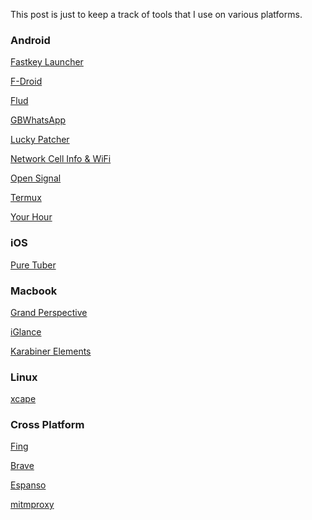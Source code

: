 <!--
.. title: Tools That I Use Regularly
.. slug: tools
.. date: 2022-09-15 10:34:38 UTC+05:30
.. tags: tech
.. category: tech
.. link:
.. description: Recommended tools for android, ios, linux, mac.
.. type: text
-->

This post is just to keep a track of tools that I use on various platforms.


### Android


[Fastkey Launcher](https://m.apkpure.com/fastkey-launcher/io.fastkey.launcher)

[F-Droid](https://f-droid.org)

[Flud](https://play.google.com/store/apps/details?id=com.delphicoder.flud)

[GBWhatsApp](https://alexmods.com/wamods-en/)

[Lucky Patcher](https://www.luckypatchers.com)

[Network Cell Info & WiFi](https://play.google.com/store/apps/details?id=com.wilysis.cellinfo)

[Open Signal](https://play.google.com/store/apps/details?id=com.staircase3.opensignal)

[Termux](https://play.google.com/store/apps/details?id=com.termux)

[Your Hour](https://www.yourhour.app)


### iOS

[Pure Tuber](https://www.puretuber.com/)


### Macbook

[Grand Perspective](https://en.wikipedia.org/wiki/GrandPerspective)

[iGlance](https://github.com/iglance/iGlance)

[Karabiner Elements](https://karabiner-elements.pqrs.org/)


### Linux

[xcape](https://github.com/alols/xcape)




### Cross Platform

[Fing](https://www.fing.com)

[Brave](https://brave.com)

[Espanso](https://espanso.org)

[mitmproxy](https://mitmproxy.org)